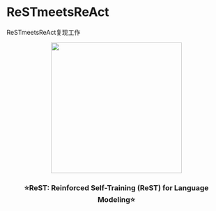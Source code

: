 # ReSTmeetsReAct
ReSTmeetsReAct复现工作
<br />
<div align="center">
  <a href="https://github.com/JohnJiang12138/ReSTmeetsReAct">
    <img height="300" src="ReSTmeetsReAct.jpg?sanitize=true" />
  </a>
</div>

<h3 align="center">⭐️ReST: Reinforced Self-Training (ReST) for Language
Modeling⭐️</h3>

<div align="center">
